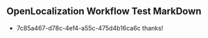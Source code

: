 ## OpenLocalization Workflow Test MarkDown
* 7c85a467-d78c-4ef4-a55c-475d4b16ca6c thanks!

<!--HONumber=Jul16_HO3-->


